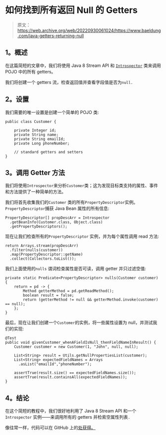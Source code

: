 # 如何找到所有返回 Null 的 Getters

> 原文：<https://web.archive.org/web/20220930061024/https://www.baeldung.com/java-getters-returning-null>

## **1。概述**

在这篇简短的文章中，我们将使用 Java 8 Stream API 和 [`Introspector`](https://web.archive.org/web/20220630134703/https://docs.oracle.com/en/java/javase/11/docs/api/java.desktop/java/beans/Introspector.html) 类来调用 POJO 中的所有 getters。

我们将创建一个 getters 流，检查返回值并查看字段值是否为`null.`

## **2。设置**

我们需要的唯一设置是创建一个简单的 POJO 类:

```
public class Customer {

    private Integer id;
    private String name;
    private String emailId;
    private Long phoneNumber;

    // standard getters and setters
}
```

## **3。调用 Getter 方法**

我们将使用`Introspector`来分析`Customer`类；这为发现目标类支持的属性、事件和方法提供了一种简单的方法。

我们将首先收集我们的`Customer` 类的所有`PropertyDescriptor`实例。`PropertyDescriptor`捕获 Java Bean 属性的所有信息:

```
PropertyDescriptor[] propDescArr = Introspector
  .getBeanInfo(Customer.class, Object.class)
  .getPropertyDescriptors(); 
```

现在让我们检查所有的`PropertyDescriptor` 实例，并为每个属性调用 read 方法:

```
return Arrays.stream(propDescArr)
  .filter(nulls(customer))
  .map(PropertyDescriptor::getName)
  .collect(Collectors.toList()); 
```

我们上面使用的`nulls` 谓词检查属性是否可读，调用 getter 并只过滤空值:

```
private static Predicate<PropertyDescriptor> nulls(Customer customer) { 
    return = pd -> { 
        Method getterMethod = pd.getReadMethod(); 
        boolean result = false; 
        return (getterMethod != null && getterMethod.invoke(customer) == null); 
    }; 
} 
```

最后，现在让我们创建一个`Customer`的实例，将一些属性设置为 null，并测试我们的实现:

```
@Test
public void givenCustomer_whenAFieldIsNull_thenFieldNameInResult() {
    Customer customer = new Customer(1, "John", null, null);

    List<String> result = Utils.getNullPropertiesList(customer);
    List<String> expectedFieldNames = Arrays
      .asList("emailId","phoneNumber");

    assertTrue(result.size() == expectedFieldNames.size());
    assertTrue(result.containsAll(expectedFieldNames));      
}
```

## **4。结论**

在这个简短的教程中，我们很好地利用了 Java 8 Stream API 和一个`Introspector` 实例——来调用所有的 getters 并检索空属性列表`.`

像往常一样，代码可以在 GitHub 上的[处获得。](https://web.archive.org/web/20220630134703/https://github.com/eugenp/tutorials/tree/master/core-java-modules/core-java-streams)